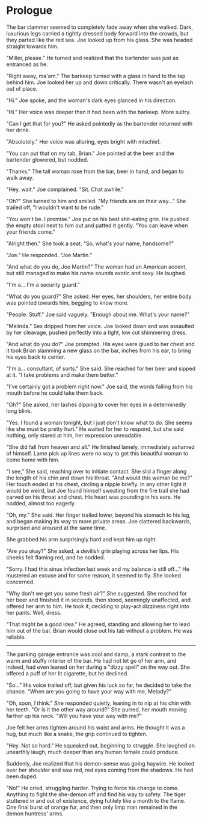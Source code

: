 # Prologue

The bar clammer seemed to completely fade away when she walked.  Dark, luxurious legs carried a tightly dressed body forward into the crowds, but they parted like the red sea.  Joe looked up from his glass.  She was headed straight towards him.

"Miller, please."  He turned and realized that the bartender was just as entranced as he.  

"Right away, ma'am." The barkeep turned with a glass in hand to the tap behind him.  Joe looked her up and down critically.  There wasn't an eyelash out of place.

"Hi." Joe spoke, and the woman's dark eyes glanced in his direction.  

"Hi." Her voice was deeper than it had been with the barkeep. More sultry.  

"Can I get that for you?" He asked pointedly as the bartender returned with her drink.  

"Absolutely."  Her voice was alluring, eyes bright with mischief.

"You can put that on my tab, Brian." Joe pointed at the beer and the bartender glowered, but nodded.  

"Thanks."  The tall woman rose from the bar, beer in hand, and began to walk away.

"Hey, wait." Joe complained.  "Sit.  Chat awhile."

"Oh?" She turned to him and smiled.  "My friends are on their way..." She trailed off, "I wouldn't want to be rude."

"You won't be. I promise."  Joe put on his best shit-eating grin.  He pushed the empty stool next to him out and patted it gently.  "You can leave when your friends come."

"Alright then."  She took a seat.  "So, what's your name, handsome?"

"Joe." He responded.  "Joe Martin."

"And what do you do, Joe Martin?" The woman had an American accent, but still managed to make his name sounds exotic and sexy.  He laughed.

"I'm a... I'm a security guard."

"What do you guard?" She asked. Her eyes, her shoulders, her entire body was pointed towards him, begging to know more.   

"People.  Stuff." Joe said vaguely.  "Enough about me.  What's your name?"

"Melinda."  Sex dripped from her voice.  Joe looked down and was assaulted by her cleavage, pushed perfectly into a tight, low cut shimmering dress.

"And what do you do?"  Joe prompted.  His eyes were glued to her chest and it took Brian slamming a new glass on the bar, inches from his ear, to bring his eyes back to center.

"I'm a... consultant, of sorts."  She said.  She reached for her beer and sipped at it.  "I take problems and make them better."

"I've certainly got a problem right now."  Joe said, the words falling from his mouth before he could take them back.

"Oh?" She asked, her lashes dipping to cover her eyes in a determinedly long blink.  

"Yes.  I found a woman tonight, but I just don't know what to do.  She seems like she must be pretty hurt."  He waited for her to respond, but she said nothing, only stared at him, her expression unreadable.

"She did fall from heaven and all."  He finished lamely, immediately ashamed of himself.  Lame pick up lines were no way to get this beautiful woman to come home with him.  

"I see," She said, reaching over to initiate contact.  She slid a finger along the length of his chin and down his throat.  "And would this woman be me?"  Her touch ended at his chest, circling a nipple briefly.  In any other light it would be weird, but Joe found himself sweating from the fire trail she had carved on his throat and chest.  His heart was pounding in his ears.  He nodded, almost too eagerly.

"Oh, my." She said.  Her finger trailed lower, beyond his stomach to his leg, and began making its way to more private areas.  Joe clattered backwards, surprised and aroused at the same time.

She grabbed his arm surprisingly hard and kept him up right.

"Are you okay?" She asked, a devilish grin playing across her lips. His cheeks felt flaming red, and he nodded.  

"Sorry. I had this sinus infection last week and my balance is still off..." He mustered an excuse and for some reason, it seemed to fly.  She looked concerned.  

"Why don't we get you some fresh air?"  She suggested.  She reached for her beer and finished it in seconds, then stood, seemingly unaffected, and offered her arm to him.  He took it, deciding to play-act dizziness right into her pants. Well, dress.

"That might be a good idea." He agreed, standing and allowing her to lead him out of the bar.  Brian would close out his tab without a problem.  He was reliable.

-------------------------

The parking garage entrance was cool and damp, a stark contrast to the warm and stuffy interior of the bar.  He had not let go of her arm, and indeed, had even leaned on her during a "dizzy spell" on the way out.  She offered a puff of her lit cigarette, but he declined.

"So..." His voice trailed off, but given his luck so far, he decided to take the chance.  "When are you going to have your way with me, Melody?"

"Oh, soon, I think." She responded quietly, leaning in to nip at his chin with her teeth.  "Or is it the other way around?" She purred, her mouth moving farther up his neck.  "Will you have your way with me?"

Joe felt her arms tighten around his waist and arms.  He thought it was a hug, but much like a snake, the grip continued to tighten.

"Hey. Not so hard." He squeaked out, beginning to struggle.  She laughed an unearthly laugh, much deeper than any human female could produce.

Suddenly, Joe realized that his demon-sense was going haywire.  He looked over her shoulder and saw red, red eyes coming from the shadows.  He had been duped.

"No!" He cried, struggling harder.  Trying to force his change to come.  Anything to fight the she-demon off and find his way to safety.  The tiger stuttered in and out of existence, dying futilely like a month to the flame.  One final burst of orange fur, and then only limp man remained in the demon huntress' arms.